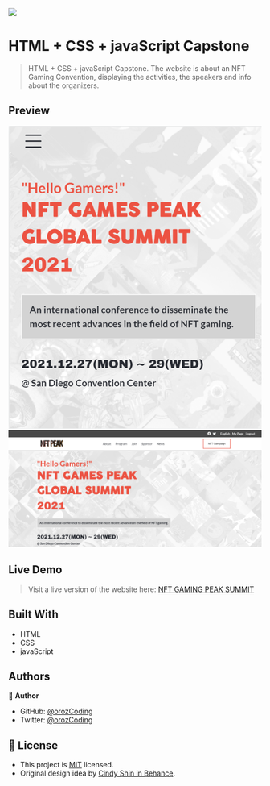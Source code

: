![](https://img.shields.io/badge/Microverse-blueviolet)

# HTML + CSS + javaScript Capstone

> HTML + CSS + javaScript Capstone. The website is about an NFT Gaming Convention, displaying the activities, the speakers and info about the organizers.

## Preview

![Preview Mobile](img/previewmob.png)
![Preview Desktop](img/previewdesk.png)

## Live Demo

> Visit a live version of the website here:
> [NFT GAMING PEAK SUMMIT](https://orozcoding.github.io/NFTPeak/)

## Built With

- HTML
- CSS
- javaScript

## Authors

👤 **Author**

- GitHub: [@orozCoding](https://github.com/orozCoding)
- Twitter: [@orozCoding](https://twitter.com/orozCoding)

## 📝 License

- This project is [MIT](./MIT.md) licensed.
- Original design idea by [Cindy Shin in Behance](https://www.behance.net/adagio07).